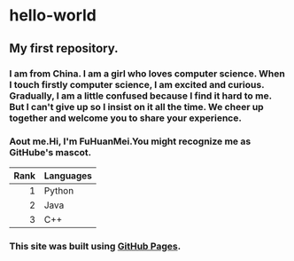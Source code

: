 # hello-world
## My first repository.
### I am from China. I am a girl who loves computer science. When I touch firstly computer science, I am excited and curious. Gradually, I am a little confused because I     find it hard to me. But I can't give up so I insist on it all the time. We cheer up together and welcome you to share your experience.
### Aout me.Hi, I'm FuHuanMei.You might recognize me as GitHube's mascot.
| Rank | Languages |
|-----:|-----------|
|     1| Python    |
|     2| Java      |
|     3| C++       |
</details>

### This site was built using [GitHub Pages](https://pages.github.com/).

